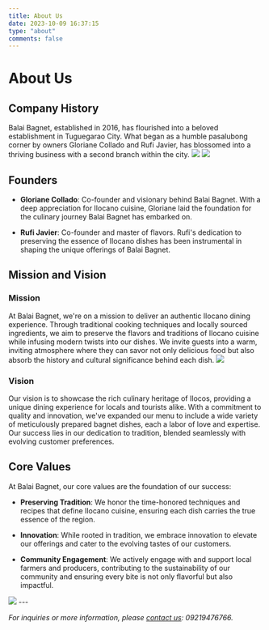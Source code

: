```yaml
---
title: About Us
date: 2023-10-09 16:37:15
type: "about"
comments: false
---
```

# About Us

## Company History

Balai Bagnet, established in 2016, has flourished into a beloved establishment in Tuguegarao City. What began as a humble pasalubong corner by owners Gloriane Collado and Rufi Javier, has blossomed into a thriving business with a second branch within the city.
<img src="https://ooo.0x0.ooo/2023/10/15/O7WA8b.jpg">
<img src="https://ooo.0x0.ooo/2023/10/15/O7WyfB.jpg">
## Founders

- **Gloriane Collado**: Co-founder and visionary behind Balai Bagnet. With a deep appreciation for Ilocano cuisine, Gloriane laid the foundation for the culinary journey Balai Bagnet has embarked on.

- **Rufi Javier**: Co-founder and master of flavors. Rufi's dedication to preserving the essence of Ilocano dishes has been instrumental in shaping the unique offerings of Balai Bagnet.

## Mission and Vision

### Mission

At Balai Bagnet, we're on a mission to deliver an authentic Ilocano dining experience. Through traditional cooking techniques and locally sourced ingredients, we aim to preserve the flavors and traditions of Ilocano cuisine while infusing modern twists into our dishes. We invite guests into a warm, inviting atmosphere where they can savor not only delicious food but also absorb the history and cultural significance behind each dish.
<img src="https://ooo.0x0.ooo/2023/10/15/O7WrDP.jpg">

### Vision

Our vision is to showcase the rich culinary heritage of Ilocos, providing a unique dining experience for locals and tourists alike. With a commitment to quality and innovation, we've expanded our menu to include a wide variety of meticulously prepared bagnet dishes, each a labor of love and expertise. Our success lies in our dedication to tradition, blended seamlessly with evolving customer preferences.

## Core Values

At Balai Bagnet, our core values are the foundation of our success:

- **Preserving Tradition**: We honor the time-honored techniques and recipes that define Ilocano cuisine, ensuring each dish carries the true essence of the region.

- **Innovation**: While rooted in tradition, we embrace innovation to elevate our offerings and cater to the evolving tastes of our customers.

- **Community Engagement**: We actively engage with and support local farmers and producers, contributing to the sustainability of our community and ensuring every bite is not only flavorful but also impactful.
<img src="https://ooo.0x0.ooo/2023/10/15/O7Wvpg.jpg">
---

*For inquiries or more information, please [contact us](#contact-us): 09219476766.*
